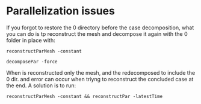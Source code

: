 # Parallelization issues

If you forgot to restore the 0 directory before the case decomposition,
what you can do is tp reconstruct the mesh and decompose it again with
the 0 folder in place with:

```console
reconstructParMesh -constant
```
```console
decomposePar -force
```
When is reconstructed only the mesh, and the redecomposed to include the
0 dir. and error can occur when triyng to reconstruct the concluded case
at the end. A solution is to run:
```console
reconstructParMesh -constant && reconstructPar -latestTime
```